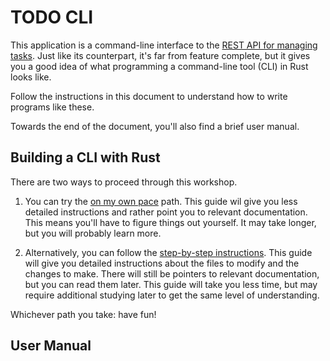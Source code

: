 # TODO CLI

This application is a command-line interface to the [REST API for managing tasks](../rest-api).
Just like its counterpart, it's far from feature complete, but it gives you a good idea of what programming a command-line tool (CLI) in Rust looks like.

Follow the instructions in this document to understand how to write programs like these.

Towards the end of the document, you'll also find a brief user manual.

## Building a CLI with Rust
There are two ways to proceed through this workshop.

1. You can try the [on my own pace](./on-my-own-1.md) path.
This guide wil give you less detailed instructions and rather point you to relevant documentation.
This means you'll have to figure things out yourself.
It may take longer, but you will probably learn more.

2. Alternatively, you can follow the [step-by-step instructions](./step-by-step-1.md).
This guide will give you detailed instructions about the files to modify and the changes to make.
There will still be pointers to relevant documentation, but you can read them later.
This guide will take you less time, but may require additional studying later to get the same level of understanding.

Whichever path you take: have fun!

## User Manual